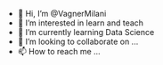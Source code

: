 - 👋 Hi, I’m @VagnerMilani
- 👀 I’m interested in learn and teach
- 🌱 I’m currently learning Data Science
- 💞️ I’m looking to collaborate on ...
- 📫 How to reach me ...

<!---
VagnerMilani/VagnerMilani is a ✨ special ✨ repository because its `README.md` (this file) appears on your GitHub profile.
You can click the Preview link to take a look at your changes.
--->
